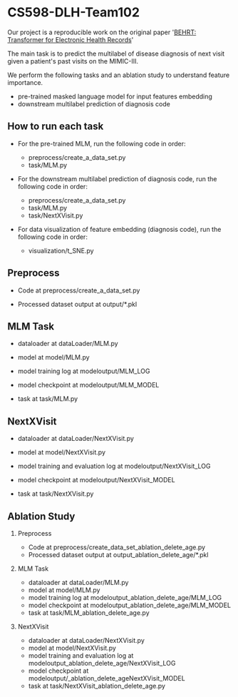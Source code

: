 # CS598-DLH-Team102

Our project is a reproducible work on the original paper '[BEHRT: Transformer for Electronic Health Records](https://www.nature.com/articles/s41598-020-62922-y)' 

The main task is to predict the multilabel of disease diagnosis of next visit given a patient's past visits on the MIMIC-III.

We perform the following tasks and an ablation study to understand feature importance.
  * pre-trained masked language model for input features embedding 
  * downstream multilabel prediction of diagnosis code
## How to run each task
* For the pre-trained MLM, run the following code in order:
   *  preprocess/create_a_data_set.py
   *  task/MLM.py
 
*  For the downstream multilabel prediction of diagnosis code, run the following code in order:
   *  preprocess/create_a_data_set.py
   *  task/MLM.py
   *  task/NextXVisit.py
 
* For data visualization of feature embedding (diagnosis code), run the following code in order:
    * visualization/t_SNE.py
    
## Preprocess
* Code at preprocess/create_a_data_set.py

* Processed dataset output at output/*.pkl

## MLM Task
 * dataloader at  dataLoader/MLM.py

  * model at model/MLM.py

* model training log at modeloutput/MLM_LOG

* model checkpoint at modeloutput/MLM_MODEL

* task at task/MLM.py

## NextXVisit
* dataloader at  dataLoader/NextXVisit.py

* model at model/NextXVisit.py

* model training and evaluation log at modeloutput/NextXVisit_LOG

* model checkpoint at modeloutput/NextXVisit_MODEL

* task at task/NextXVisit.py

## Ablation Study
1. Preprocess
   * Code at preprocess/create_data_set_ablation_delete_age.py
   * Processed dataset output at output_ablation_delete_age/*.pkl

2. MLM Task
   * dataloader at  dataLoader/MLM.py
   * model at model/MLM.py
   * model training log at modeloutput_ablation_delete_age/MLM_LOG
   * model checkpoint at modeloutput_ablation_delete_age/MLM_MODEL
   * task at task/MLM_ablation_delete_age.py

3. NextXVisit
   * dataloader at  dataLoader/NextXVisit.py
   * model at model/NextXVisit.py
   * model training and evaluation log at modeloutput_ablation_delete_age/NextXVisit_LOG
   * model checkpoint at modeloutput/_ablation_delete_ageNextXVisit_MODEL
   * task at task/NextXVisit_ablation_delete_age.py
